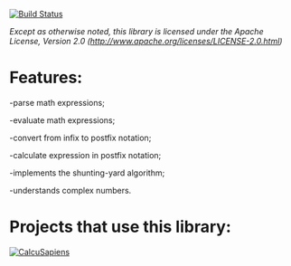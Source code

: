[![Build Status](https://travis-ci.org/dtitov/bracer.png?branch=master)](https://travis-ci.org/dtitov/bracer)

*Except as otherwise noted, this library is licensed under the Apache License, Version 2.0 (http://www.apache.org/licenses/LICENSE-2.0.html)*

Features:
=======
-parse math expressions;

-evaluate math expressions;

-convert from infix to postfix notation;

-calculate expression in postfix notation;

-implements the shunting-yard algorithm;

-understands complex numbers.

Projects that use this library:
=======
<a href="https://play.google.com/store/apps/details?id=com.calcu.sapiens.general">![CalcuSapiens](https://lh4.ggpht.com/wYgLmF9AKg3wSxOP2PwCSKPrelTQuf-fygZo6-TP-mBJEi3vzmCraiQWooqBy4d_rVqL=w705 "CalcuSapiens")</a>